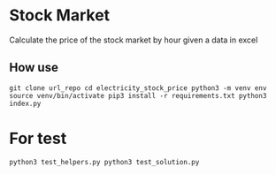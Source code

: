 # Stock Market
Calculate the price of the stock market by hour given a data in excel

## How use 
`
git clone url_repo
cd electricity_stock_price
python3 -m venv env
source venv/bin/activate
pip3 install -r requirements.txt
python3 index.py
`

# For test
`
python3 test_helpers.py
python3 test_solution.py
`